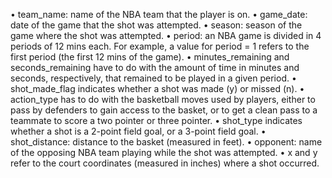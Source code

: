 • team_name: name of the NBA team that the player is on.
• game_date: date of the game that the shot was attempted.
• season: season of the game where the shot was attempted.
• period: an NBA game is divided in 4 periods of 12 mins each. For example, a value
for period = 1 refers to the first period (the first 12 mins of the game).
• minutes_remaining and seconds_remaining have to do with the amount of time in
minutes and seconds, respectively, that remained to be played in a given period.
• shot_made_flag indicates whether a shot was made (y) or missed (n).
• action_type has to do with the basketball moves used by players, either to pass by
defenders to gain access to the basket, or to get a clean pass to a teammate to score a
two pointer or three pointer.
• shot_type indicates whether a shot is a 2-point field goal, or a 3-point field goal.
• shot_distance: distance to the basket (measured in feet).
• opponent: name of the opposing NBA team playing while the shot was attempted.
• x and y refer to the court coordinates (measured in inches) where a shot occurred.

